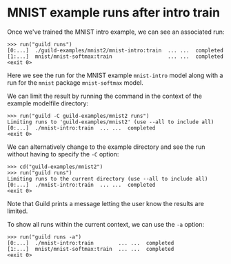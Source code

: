 # MNIST example runs after intro train

Once we've trained the MNIST intro example, we can see an associated
run:

    >>> run("guild runs")
    [0:...]  ./guild-examples/mnist2/mnist-intro:train  ... ...  completed
    [1:...]  mnist/mnist-softmax:train                  ... ...  completed
    <exit 0>

Here we see the run for the MNIST example `mnist-intro` model along
with a run for the `mnist` package `mnist-softmax` model.

We can limit the result by running the command in the context of the
example modelfile directory:

    >>> run("guild -C guild-examples/mnist2 runs")
    Limiting runs to 'guild-examples/mnist2' (use --all to include all)
    [0:...]  ./mnist-intro:train  ... ...  completed
    <exit 0>

We can alternatively change to the example directory and see the run
without having to specify the `-C` option:

    >>> cd("guild-examples/mnist2")
    >>> run("guild runs")
    Limiting runs to the current directory (use --all to include all)
    [0:...]  ./mnist-intro:train  ... ...  completed
    <exit 0>

Note that Guild prints a message letting the user know the results are
limited.

To show all runs within the current context, we can use the `-a`
option:

    >>> run("guild runs -a")
    [0:...]  ./mnist-intro:train        ... ...  completed
    [1:...]  mnist/mnist-softmax:train  ... ...  completed
    <exit 0>
